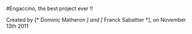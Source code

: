 #Engaccino, the best project ever !!

Created by [* Dominic Matheron *] and [* Franck Sabattier *], on November 13th 2011
